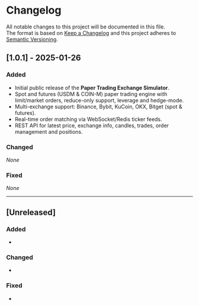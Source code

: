 # Changelog  
All notable changes to this project will be documented in this file.  
The format is based on [Keep a Changelog](https://keepachangelog.com/en/1.1.0/) and this project adheres to [Semantic Versioning](https://semver.org/spec/v2.0.0.html).

## [1.0.1] - 2025-01-26  
### Added  
- Initial public release of the **Paper Trading Exchange Simulator**.  
- Spot and futures (USDM & COIN-M) paper trading engine with limit/market orders, reduce-only support, leverage and hedge-mode.  
- Multi-exchange support: Binance, Bybit, KuCoin, OKX, Bitget (spot & futures).  
- Real-time order matching via WebSocket/Redis ticker feeds.  
- REST API for latest price, exchange info, candles, trades, order management and positions.  

### Changed  
_None_

### Fixed  
_None_

---

<!-- Template for future releases -->
## [Unreleased]
### Added
-  
### Changed
-  
### Fixed
-
